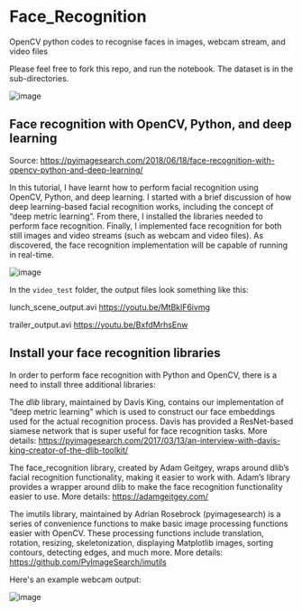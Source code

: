 # Face_Recognition
OpenCV python codes to recognise faces in images, webcam stream, and video files

Please feel free to fork this repo, and run the notebook. The dataset is in the sub-directories.


![image](https://user-images.githubusercontent.com/52286325/175816601-7420dd03-1d6f-4b67-b406-e9c83282127f.png)


## Face recognition with OpenCV, Python, and deep learning
Source: https://pyimagesearch.com/2018/06/18/face-recognition-with-opencv-python-and-deep-learning/

In this tutorial, I have learnt how to perform facial recognition using OpenCV, Python, and deep learning. I started with a brief discussion of how deep learning-based facial recognition works, including the concept of “deep metric learning”. From there, I installed the libraries needed to perform face recognition. Finally, I implemented face recognition for both still images and video streams (such as webcam and video files). As discovered, the face recognition implementation will be capable of running in real-time.


![image](https://user-images.githubusercontent.com/52286325/175816746-c0fd0fa4-fec6-4fa5-a664-2ad466c6fee2.png)


In the `video_test` folder, the output files look something like this:

lunch_scene_output.avi https://youtu.be/MtBklF6ivmg

trailer_output.avi https://youtu.be/BxfdMrhsEnw


## Install your face recognition libraries
In order to perform face recognition with Python and OpenCV, there is a need to install three additional libraries:

The *dlib* library, maintained by Davis King, contains our implementation of “deep metric learning” which is used to construct our face embeddings used for the actual recognition process. Davis has provided a ResNet-based siamese network that is super useful for face recognition tasks. More details: https://pyimagesearch.com/2017/03/13/an-interview-with-davis-king-creator-of-the-dlib-toolkit/

The face_recognition library, created by Adam Geitgey, wraps around dlib’s facial recognition functionality, making it easier to work with. Adam’s library provides a wrapper around dlib to make the face recognition functionality easier to use. More details: https://adamgeitgey.com/

The imutils library, maintained by Adrian Rosebrock (pyimagesearch) is a series of convenience functions to make basic image processing functions easier with OpenCV. These processing functions include translation, rotation, resizing, skeletonization, displaying Matplotlib images, sorting contours, detecting edges, and much more. More details: https://github.com/PyImageSearch/imutils


Here's an example webcam output:

![image](https://user-images.githubusercontent.com/52286325/175817262-82d9aa42-45b4-4d36-81ef-90285a2ba738.png)
